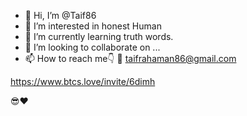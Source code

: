 - 👋 Hi, I’m @Taif86
- 👀 I’m interested in honest Human 
- 🌱 I’m currently learning truth words. 
- 💞️ I’m looking to collaborate on ...
- 📫 How to reach me👇
📧 taifrahaman86@gmail.com
<!---
Taif86/Taif86 is a ✨ special ✨ repository because its `README.md` (this file) appears on your GitHub profile.
You can click the Preview link to take a look at your changes.
--->
https://www.btcs.love/invite/6dimh

😎❤️
